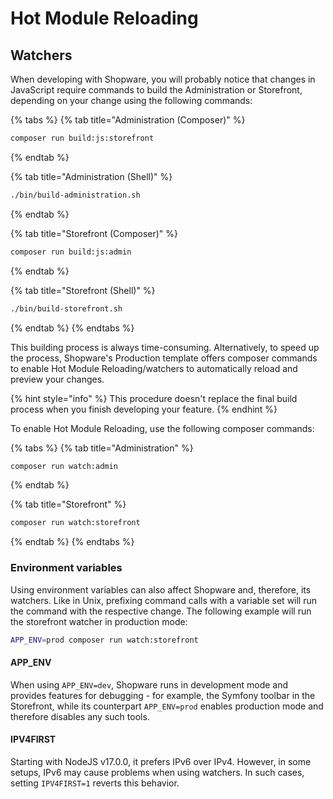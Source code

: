 # Hot Module Reloading

## Watchers

When developing with Shopware, you will probably notice that changes in JavaScript require commands to build the Administration or Storefront, depending on your change using the following commands:

{% tabs %}
{% tab title="Administration (Composer)" %}

```bash
composer run build:js:storefront
```

{% endtab %}

{% tab title="Administration (Shell)" %}

```bash
./bin/build-administration.sh
```

{% endtab %}

{% tab title="Storefront (Composer)" %}

```bash
composer run build:js:admin
```

{% endtab %}

{% tab title="Storefront (Shell)" %}

```bash
./bin/build-storefront.sh
```

{% endtab %}
{% endtabs %}

This building process is always time-consuming. Alternatively, to speed up the process, Shopware's Production template offers composer commands to enable Hot Module Reloading/watchers to automatically reload and preview your changes.

{% hint style="info" %}
This procedure doesn't replace the final build process when you finish developing your feature.
{% endhint %}

To enable Hot Module Reloading, use the following composer commands:

{% tabs %}
{% tab title="Administration" %}

```bash
composer run watch:admin
```

{% endtab %}

{% tab title="Storefront" %}

```bash
composer run watch:storefront
```

{% endtab %}
{% endtabs %}

### Environment variables

Using environment variables can also affect Shopware and, therefore, its watchers. Like in Unix, prefixing command calls with a variable set will run the command with the respective change. The following example will run the storefront watcher in production mode:

```bash
APP_ENV=prod composer run watch:storefront
```

#### APP_ENV

When using `APP_ENV=dev`, Shopware runs in development mode and provides features for debugging - for example, the Symfony toolbar in the Storefront, while its counterpart `APP_ENV=prod` enables production mode and therefore disables any such tools.

#### IPV4FIRST

Starting with NodeJS v17.0.0, it prefers IPv6 over IPv4. However, in some setups, IPv6 may cause problems when using watchers. In such cases, setting `IPV4FIRST=1` reverts this behavior.
